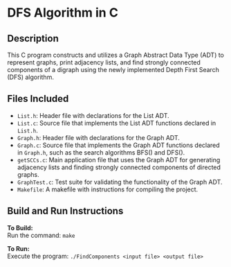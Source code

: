 # DFS Algorithm in C

## Description

This C program constructs and utilizes a Graph Abstract Data Type (ADT) to represent graphs, print adjacency lists, and find strongly connected components of a digraph using the newly implemented Depth First Search (DFS) algorithm. 

## Files Included

- `List.h`: Header file with declarations for the List ADT.
- `List.c`: Source file that implements the List ADT functions declared in `List.h`.
- `Graph.h`: Header file with declarations for the Graph ADT.
- `Graph.c`: Source file that implements the Graph ADT functions declared in `Graph.h`, such as the search algorithms BFS() and DFS().
- `getSCCs.c`: Main application file that uses the Graph ADT for generating adjacency lists and finding strongly connected components of directed graphs.
- `GraphTest.c`: Test suite for validating the functionality of the Graph ADT.
- `Makefile`: A makefile with instructions for compiling the project.

## Build and Run Instructions

**To Build:**  
Run the command: `make`

**To Run:**  
Execute the program: `./FindComponents <input file> <output file>`

